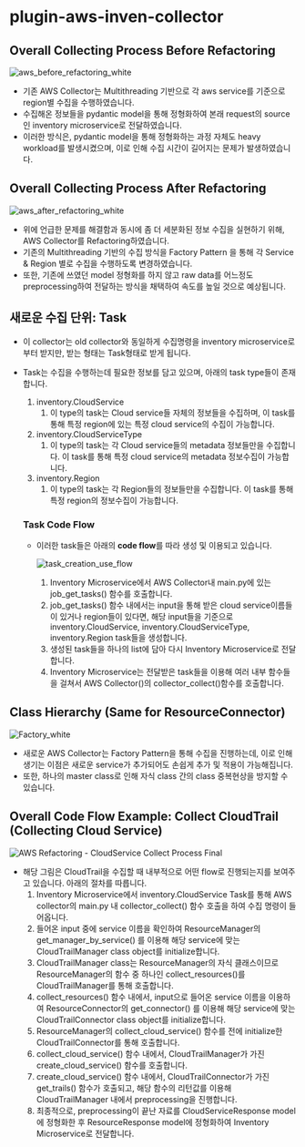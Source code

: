 # plugin-aws-inven-collector

## Overall Collecting Process Before Refactoring
![aws_before_refactoring_white](https://github.com/Sooyoung98/plugin-aws-inven-collector/assets/79274380/85b9823d-c0fa-406d-8300-15e6054e998e)


* 기존 AWS Collector는 Multithreading 기반으로 각 aws service를 기준으로 region별 수집을 수행하였습니다.
* 수집해온 정보들을 pydantic model을 통해 정형화하여 본래 request의 source인 inventory microservice로 전달하였습니다.
* 이러한 방식은, pydantic model을 통해 정형화하는 과정 자체도 heavy workload를 발생시켰으며, 이로 인해 수집 시간이 길어지는 문제가 발생하였습니다. 

## Overall Collecting Process After Refactoring
![aws_after_refactoring_white](https://github.com/Sooyoung98/plugin-aws-inven-collector/assets/79274380/e057d207-87b3-4c10-b163-a825c7d7ea1c)


* 위에 언급한 문제를 해결함과 동시에 좀 더 세분화된 정보 수집을 실현하기 위해, AWS Collector를 Refactoring하였습니다.
* 기존의 Multithreading 기반의 수집 방식을 Factory Pattern 을 통해 각 Service & Region 별로 수집을 수행하도록 변경하였습니다.
* 또한, 기존에 쓰였던 model 정형화를 하지 않고 raw data를 어느정도 preprocessing하여 전달하는 방식을 채택하여 속도를 높일 것으로 예상됩니다.


## 새로운 수집 단위: Task 

* 이 collector는 old collector와 동일하게 수집명령을 inventory microservice로부터 받지만, 받는 형태는 Task형태로 받게 됩니다.
* Task는 수집을 수행하는데 필요한 정보를 담고 있으며, 아래의 task type들이 존재합니다.
  1. inventory.CloudService
     1. 이 type의 task는 Cloud service들 자체의 정보들을 수집하며, 이 task를 통해 특정 region에 있는 특정 cloud service의 수집이 가능합니다.
  2. inventory.CloudServiceType
     1. 이 type의 task는 각 Cloud service들의 metadata 정보들만을 수집합니다. 이 task를 통해 특정 cloud service의 metadata 정보수집이 가능합니다.
  3. inventory.Region
     1. 이 type의 task는 각 Region들의 정보들만을 수집합니다. 이 task를 통해 특정 region의 정보수집이 가능합니다.
  
    ### Task Code Flow
    * 이러한 task들은 아래의 **code flow**를 따라 생성 및 이용되고 있습니다.
      
      ![task_creation_use_flow](https://github.com/Sooyoung98/plugin-aws-inven-collector/assets/79274380/8e975572-fde2-4e24-a31a-96db7778b97e)

      1. Inventory Microservice에서 AWS Collector내 main.py에 있는 job_get_tasks() 함수를 호출합니다.
      2. job_get_tasks() 함수 내에서는 input을 통해 받은 cloud service이름들이 있거나 region들이 있다면, 해당 input들을 기준으로 inventory.CloudService, inventory.CloudServiceType, inventory.Region task들을 생성합니다.
      3. 생성된 task들을 하나의 list에 담아 다시 Inventory Microservice로 전달합니다.
      4. Inventory Microservice는 전달받은 task들을 이용해 여러 내부 함수들을 걸쳐서 AWS Collector()의 collector_collect()함수를 호출합니다.

## Class Hierarchy (Same for ResourceConnector)
![Factory_white](https://github.com/Sooyoung98/plugin-aws-inven-collector/assets/79274380/610b1f71-83a1-4e14-be42-0b083a9225a8)


* 새로운 AWS Collector는 Factory Pattern을 통해 수집을 진행하는데, 이로 인해 생기는 이점은 새로운 service가 추가되어도 손쉽게 추가 및 적용이 가능해집니다.
* 또한, 하나의 master class로 인해 자식 class 간의 class 중복현상을 방지할 수 있습니다.

## Overall Code Flow Example: Collect CloudTrail (Collecting Cloud Service)
![AWS Refactoring - CloudService Collect Process Final](https://github.com/Sooyoung98/plugin-aws-inven-collector/assets/79274380/6b3f12a4-7c9e-4819-8429-976137b49c24)


* 해당 그림은 CloudTrail을 수집할 때 내부적으로 어떤 flow로 진행되는지를 보여주고 있습니다. 아래의 절차를 따릅니다.
    1. Inventory Microservice에서 inventory.CloudService Task를 통해 AWS collector의 main.py 내 collector_collect() 함수 호출을 하여 수집 명령이 들어옵니다.
    2. 들어온 input 중에 service 이름을 확인하여 ResourceManager의 get_manager_by_service() 를 이용해 해당 service에 맞는 CloudTrailManager class object를 initialize합니다. 
    3. CloudTrailManager class는 ResourceManager의 자식 클래스이므로 ResourceManager의 함수 중 하나인 collect_resources()를 CloudTrailManager를 통해 호출합니다.
    4. collect_resources() 함수 내에서, input으로 들어온 service 이름을 이용하여 ResourceConnector의 get_connector() 를 이용해 해당 service에 맞는 CloudTrailConnector class object를 initialize합니다.
    5. ResourceManager의 collect_cloud_service() 함수를 전에 initialize한 CloudTrailConnector를 통해 호출합니다.
    6. collect_cloud_service() 함수 내에서, CloudTrailManager가 가진 create_cloud_service() 함수를 호출합니다.
    7. create_cloud_service() 함수 내에서, CloudTrailConnector가 가진 get_trails() 함수가 호출되고, 해당 함수의 리턴값를 이용해 CloudTrailManager 내에서 preprocessing을 진행합니다.
    8. 최종적으로, preprocessing이 끝난 자료를 CloudServiceResponse model에 정형화한 후 ResourceResponse model에 정형화하여 Inventory Microservice로 전달합니다.

